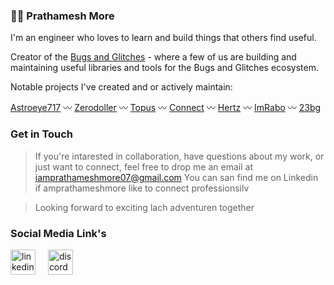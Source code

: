 
<h3>🧑‍🚀 Prathamesh More</h3>

I'm an engineer who loves to learn and build things that others find useful.

Creator of the [Bugs and Glitches](https://github.com/svecosystem) - where a few of us are building and maintaining useful libraries and tools for the Bugs and Glitches ecosystem. 

Notable projects I've created and or actively maintain:

[Astroeye717](https://github.com/Astroeye717) 〰 [Zerodoller](https://github.com/Zerodoller) 〰 [Topus](https://github.com/melt-ui/melt-ui) 〰 [Connect](https://github.com/svecosystem/formsnap) 〰 [Hertz](https://github.com/huntabyte/vaul-svelte) 〰 [ImRabo](https://github.com/imrabo) 〰 [23bg](https://github.com/23bg)

<h3>Get in Touch</h3>

> If you're intarested in collaboration, have questions about my work, or just want to connect, feel free to drop me an email at iamprathameshmore07@gmail.com You can san find me on Linkedin if amprathameshmore like to connect professionsilv

> Looking forward to exciting lach adventuren together


<h3>Social Media Link's</h3>

<div align="left">
  <a href='https://www.linkedin.com/in/iamprathameshmore/'><img src="https://cdn.jsdelivr.net/gh/devicons/devicon/icons/linkedin/linkedin-original.svg" height="40" alt="linkedin logo"  /></a>
  <img width="12" />
  <img src="https://cdn.simpleicons.org/discord/5865F2" height="40" alt="discord logo"  />
</div>
